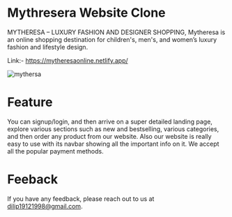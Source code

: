 # Mythresera Website Clone

MYTHERESA – LUXURY FASHION AND DESIGNER SHOPPING, Mytheresa is an online shopping destination for children's, men's, and women’s luxury fashion and lifestyle design.

 Link:- https://mytheresaonline.netlify.app/
 
 
![mythersa](https://user-images.githubusercontent.com/31159055/191819713-8f88633a-e93f-4e72-8229-738b33281bc2.PNG)

# Feature
You can signup/login, and then arrive on a super detailed landing page, explore various sections such as new and bestselling, various categories, and then order any product from our website. Also our website is really easy to use with its navbar showing all the important info on it. We accept all the popular payment methods.

# Feeback
If you have any feedback, please reach out to us at dilip19121998@gmail.com.
